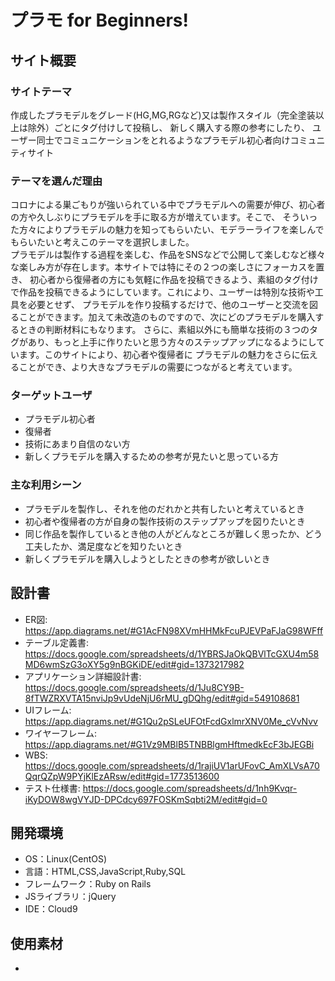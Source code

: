 # プラモ for Beginners!

## サイト概要
### サイトテーマ
作成したプラモデルをグレード(HG,MG,RGなど)又は製作スタイル（完全塗装以上は除外）ごとにタグ付けして投稿し、  新しく購入する際の参考にしたり、
ユーザー同士でコミュニケーションをとれるようなプラモデル初心者向けコミュニティサイト

### テーマを選んだ理由
コロナによる巣ごもりが強いられている中でプラモデルへの需要が伸び、初心者の方や久しぶりにプラモデルを手に取る方が増えています。そこで、
そういった方々によりプラモデルの魅力を知ってもらいたい、モデラーライフを楽しんでもらいたいと考えこのテーマを選択しました。  
プラモデルは製作する過程を楽しむ、作品をSNSなどで公開して楽しむなど様々な楽しみ方が存在します。本サイトでは特にその２つの楽しさにフォーカスを置き、
初心者から復帰者の方にも気軽に作品を投稿できるよう、素組のタグ付けで作品を投稿できるようにしています。これにより、ユーザーは特別な技術や工具を必要とせず、
プラモデルを作り投稿するだけで、他のユーザーと交流を図ることができます。加えて未改造のものですので、次にどのプラモデルを購入するときの判断材料にもなります。
さらに、素組以外にも簡単な技術の３つのタグがあり、もっと上手に作りたいと思う方々のステップアップになるようにしています。このサイトにより、初心者や復帰者に
プラモデルの魅力をさらに伝えることができ、より大きなプラモデルの需要につながると考えています。

### ターゲットユーザ
- プラモデル初心者
- 復帰者
- 技術にあまり自信のない方
- 新しくプラモデルを購入するための参考が見たいと思っている方

### 主な利用シーン
- プラモデルを製作し、それを他のだれかと共有したいと考えているとき
- 初心者や復帰者の方が自身の製作技術のステップアップを図りたいとき
- 同じ作品を製作しているとき他の人がどんなところが難しく思ったか、どう工夫したか、満足度などを知りたいとき
- 新しくプラモデルを購入しようとしたときの参考が欲しいとき

## 設計書
- ER図: https://app.diagrams.net/#G1AcFN98XVmHHMkFcuPJEVPaFJaG98WFff
- テーブル定義書: https://docs.google.com/spreadsheets/d/1YBRSJaOkQBVlTcGXU4m58MD6wmSzG3oXY5g9nBGKiDE/edit#gid=1373217982
- アプリケーション詳細設計書: https://docs.google.com/spreadsheets/d/1Ju8CY9B-8fTWZRXVTA15nviJp9vUdeNjU6rMU_gDQhg/edit#gid=549108681
- UIフレーム: https://app.diagrams.net/#G1Qu2pSLeUFOtFcdGxlmrXNV0Me_cVvNvv
- ワイヤーフレーム: https://app.diagrams.net/#G1Vz9MBlB5TNBBlgmHftmedkEcF3bJEGBi
- WBS: https://docs.google.com/spreadsheets/d/1rajiUV1arUFovC_AmXLVsA70QqrQZpW9PYjKlEzARsw/edit#gid=1773513600
- テスト仕様書: https://docs.google.com/spreadsheets/d/1nh9Kvqr-iKyDOW8wgVYJD-DPCdcy697FOSKmSqbti2M/edit#gid=0

## 開発環境
- OS：Linux(CentOS)
- 言語：HTML,CSS,JavaScript,Ruby,SQL
- フレームワーク：Ruby on Rails
- JSライブラリ：jQuery
- IDE：Cloud9

## 使用素材
- 
